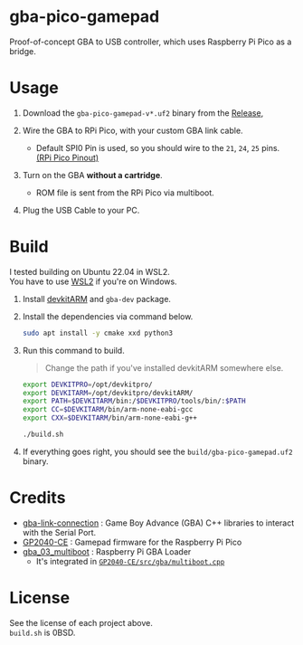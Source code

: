 # gba-pico-gamepad

Proof-of-concept GBA to USB controller, which uses Raspberry Pi Pico as a bridge.

# Usage

1. Download the `gba-pico-gamepad-v*.uf2` binary from the [Release](https://github.com/copyrat90/gba-pico-gamepad/releases), 

2. Wire the GBA to RPi Pico, with your custom GBA link cable.
    * Default SPI0 Pin is used, so you should wire to the `21`, `24`, `25` pins. [(RPi Pico Pinout)](https://datasheets.raspberrypi.com/pico/Pico-R3-A4-Pinout.pdf)

3. Turn on the GBA **without a cartridge**.
    * ROM file is sent from the RPi Pico via multiboot.

4. Plug the USB Cable to your PC.

# Build

I tested building on Ubuntu 22.04 in WSL2.\
You have to use [WSL2](https://learn.microsoft.com/en-us/windows/wsl/install) if you're on Windows.

1. Install [devkitARM](https://devkitpro.org/wiki/Getting_Started) and `gba-dev` package.

2. Install the dependencies via command below.
    ```bash
    sudo apt install -y cmake xxd python3
    ```

3. Run this command to build.
    > Change the path if you've installed devkitARM somewhere else.
    ```bash
    export DEVKITPRO=/opt/devkitpro/
    export DEVKITARM=/opt/devkitpro/devkitARM/
    export PATH=$DEVKITARM/bin:/$DEVKITPRO/tools/bin/:$PATH
    export CC=$DEVKITARM/bin/arm-none-eabi-gcc
    export CXX=$DEVKITARM/bin/arm-none-eabi-g++

    ./build.sh
    ```

4. If everything goes right, you should see the `build/gba-pico-gamepad.uf2` binary.


# Credits

* [gba-link-connection](https://github.com/rodri042/gba-link-connection) : Game Boy Advance (GBA) C++ libraries to interact with the Serial Port.
* [GP2040-CE](https://github.com/OpenStickCommunity/GP2040-CE) : Gamepad firmware for the Raspberry Pi Pico
* [gba_03_multiboot](https://github.com/akkera102/gba_03_multiboot) : Raspberry Pi GBA Loader
    * It's integrated in [`GP2040-CE/src/gba/multiboot.cpp`](GP2040-CE/src/gba/multiboot.cpp)


# License

See the license of each project above.\
`build.sh` is 0BSD.
